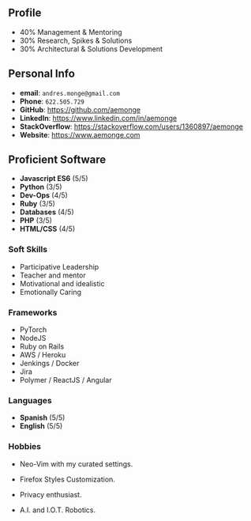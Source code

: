 ## Profile

* 40% Management & Mentoring
* 30% Research, Spikes & Solutions
* 30% Architectural & Solutions Development

## Personal Info

* **email**: `andres.monge@gmail.com`
* **Phone**: `622.505.729`
* **GitHub**: https://github.com/aemonge
* **LinkedIn**: https://www.linkedin.com/in/aemonge
* **StackOverflow**: https://stackoverflow.com/users/1360897/aemonge
* **Website**: https://www.aemonge.com

## Proficient Software

* **Javascript ES6** (5/5)
* **Python** (3/5)
* **Dev-Ops** (4/5)
* **Ruby** (3/5)
* **Databases** (4/5)
* **PHP** (3/5)
* **HTML/CSS** (4/5)

### Soft Skills

* Participative Leadership
* Teacher and mentor
* Motivational and idealistic
* Emotionally Caring

### Frameworks

* PyTorch
* NodeJS
* Ruby on Rails
* AWS / Heroku
* Jenkings / Docker
* Jira
* Polymer / ReactJS / Angular

### Languages

* **Spanish** (5/5)
* **English** (5/5)

### Hobbies

* Neo-Vim with my curated settings.

* Firefox Styles Customization.

* Privacy enthusiast.

* A.I. and I.O.T. Robotics.
